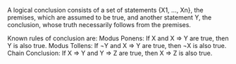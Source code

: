 A <span class="btb">logical conclusion</span> consists of a set of statements {X1, ..., Xn}, the <span class="btb">premises</span>, which are assumed to be <span class="gtb">true</span>, and another statement Y, the <span class="btb">conclusion</span>, whose truth necessarily follows from the premises.

Known rules of conclusion are: 
<span class="btb">Modus Ponens</span>: If X and X ⇒ Y are <span class="gtb">true</span>, then Y is also <span class="gtb">true</span>. 
<span class="btb">Modus Tollens</span>: If ¬Y and X ⇒ Y are <span class="gtb">true</span>, then ¬X is also <span class="gtb">true</span>. 
<span class="btb">Chain Conclusion</span>: If X ⇒ Y and Y ⇒ Z are <span class="gtb">true</span>, then X ⇒ Z is also <span class="gtb">true</span>.